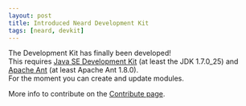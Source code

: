 ```yaml
---
layout: post
title: Introduced Neard Development Kit
tags: [neard, devkit]
---
```


The Development Kit has finally been developed!<br />
This requires [Java SE Development Kit](http://www.oracle.com/technetwork/java/javase/downloads/java-archive-downloads-javase7-521261.html) (at least the JDK 1.7.0_25) and [Apache Ant](http://ant.apache.org/) (at least Apache Ant 1.8.0).<br />
For the moment you can create and update modules.

More info to contribute on the [Contribute page](/doc/contribute).